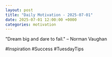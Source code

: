 ```yaml
---
layout: post
title: "Daily Motivation - 2025-07-01"
date: 2025-07-01 12:00:00 +0000
categories: motivation
---
```


"Dream big and dare to fail." – Norman Vaughan

#Inspiration #Success #TuesdayTips
